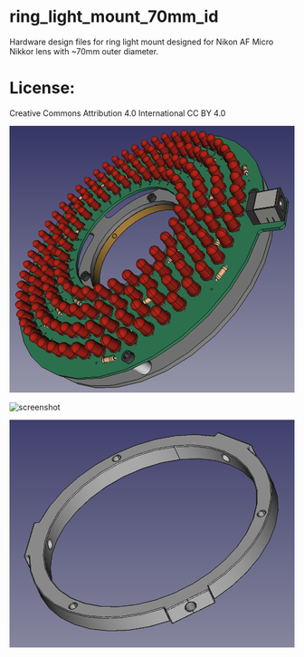 # ring_light_mount_70mm_id 
Hardware design files for ring light mount designed for Nikon AF Micro Nikkor lens with ~70mm outer diameter. 

# License: 
Creative Commons Attribution 4.0 International CC BY 4.0

![screenshot](images/assembly_front_view.png)

![screenshot](images/assemgly_rear_view.png)

![screenshot](images/adapter_ring.png)



